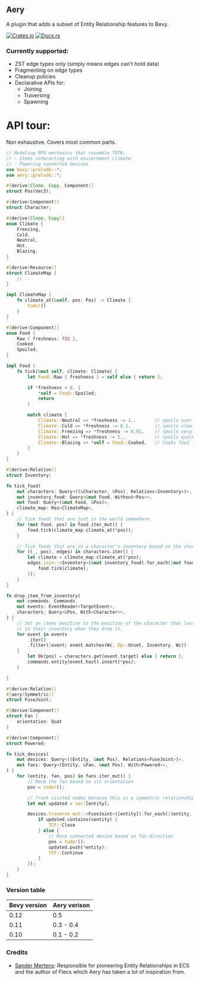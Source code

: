 ## Aery
A plugin that adds a subset of Entity Relationship features to Bevy.

[![Crates.io](https://img.shields.io/crates/v/aery)](https://crates.io/crates/aery)
[![Docs.rs](https://img.shields.io/docsrs/aery)](https://docs.rs/aery/latest/aery/)

### Currently supported:
- ZST edge types only (simply means edges can't hold data)
- Fragmenting on edge types
- Cleanup policies
- Declarative APIs for:
  - Joining
  - Traversing
  - Spawning

# API tour:
Non exhaustive. Covers most common parts.
```rust
// Modeling RPG mechanics that resemble TOTK:
// - Items interacting with enviornment climate
// - Powering connected devices
use bevy::prelude::*;
use aery::prelude::*;

#[derive(Clone, Copy, Component)]
struct Pos(Vec3);

#[derive(Component)]
struct Character;

#[derive(Clone, Copy)]
enum Climate {
    Freezing,
    Cold,
    Neutral,
    Hot,
    Blazing,
}

#[derive(Resource)]
struct ClimateMap {
    // ..
}

impl ClimateMap {
    fn climate_at(&self, pos: Pos) -> Climate {
        todo!()
    }
}

#[derive(Component)]
enum Food {
    Raw { freshness: f32 },
    Cooked,
    Spoiled,
}

impl Food {
    fn tick(&mut self, climate: Climate) {
        let Food::Raw { freshness } = self else { return };

        if *freshness < 0. {
            *self = Food::Spoiled;
            return
        }

        match climate {
            Climate::Neutral => *freshness -= 1.,       // spoils over time
            Climate::Cold => *freshness -= 0.1,         // spoils slowly
            Climate::Freezing => *freshness -= 0.01,    // spoils very slowly
            Climate::Hot => *freshness -= 5.,           // spoils quickly
            Climate::Blazing => *self = Food::Cooked,   // Cooks food (should add a timer)
        }
    }
}

#[derive(Relation)]
struct Inventory;

fn tick_food(
    mut characters: Query<((&Character, &Pos), Relations<Inventory>)>,
    mut inventory_food: Query<&mut Food, Without<Pos>>,
    mut food: Query<(&mut Food, &Pos)>,
    climate_map: Res<ClimateMap>,
) {
    // Tick foods that are just in the world somewhere
    for (mut food, pos) in food.iter_mut() {
        food.tick(climate_map.climate_at(*pos));
    }

    // Tick foods that are in a character's inventory based on the character's position
    for ((_, pos), edges) in characters.iter() {
        let climate = climate_map.climate_at(*pos);
        edges.join::<Inventory>(&mut inventory_food).for_each(|mut food| {
            food.tick(climate);
        });
    }
}

fn drop_item_from_inventory(
    mut commands: Commands,
    mut events: EventReader<TargetEvent>,
    characters: Query<&Pos, With<Character>>,
) {
    // Set an items position to the position of the character that last had the item
    // in their inventory when they drop it.
    for event in events
        .iter()
        .filter(|event| event.matches(Wc, Op::Unset, Inventory, Wc))
    {
        let Ok(pos) = characters.get(event.target) else { return };
        commands.entity(event.host).insert(*pos);
    }

}

#[derive(Relation)]
#[aery(Symmetric)]
struct FuseJoint;

#[derive(Component)]
struct Fan {
    orientation: Quat
}

#[derive(Component)]
struct Powered;

fn tick_devices(
    mut devices: Query<((Entity, &mut Pos), Relations<FuseJoint>)>,
    mut fans: Query<(Entity, &Fan, &mut Pos), With<Powered>>,
) {
    for (entity, fan, pos) in fans.iter_mut() {
        // Move the fan based on its orientation
        pos = todo!();

        // Track visited nodes because this is a symmetric relationship
        let mut updated = vec![entity];

        devices.traverse_mut::<FuseJoint>([entity]).for_each(|(entity, ref mut pos), _| {
            if updated.contains(&entity) {
                TCF::Close
            } else {
                // Move connected device based on fan direction
                pos = todo!();
                updated.push(*entity);
                TCF::Continue
            }
        });
    }
}
```

### Version table
| Bevy version | Aery verison |
|--------------|--------------|
| 0.12         | 0.5          |
| 0.11         | 0.3 - 0.4    |
| 0.10         | 0.1 - 0.2    |

### Credits
- [Sander Mertens](https://github.com/SanderMertens):
Responsible for pioneering Entity Relationships in ECS and the author of Flecs which Aery has taken 
a lot of inspiration from.
